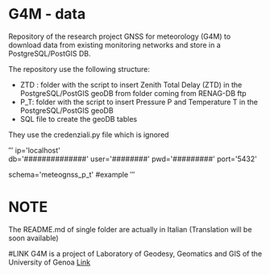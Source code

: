 # G4M - data
Repository of the research project GNSS for meteorology (G4M) to download data from existing monitoring networks and store in a PostgreSQL/PostGIS DB.

The repository use the following structure: 

- ZTD : folder with the script to insert Zenith Total Delay (ZTD) in the PostgreSQL/PostGIS geoDB from folder coming from RENAG-DB ftp
- P_T: folder with the script to insert Pressure P and Temperature T in the PostgreSQL/PostGIS geoDB
- SQL file to create the geoDB tables

They use the credenziali.py file which is ignored

′′′
ip='localhost'   
db='##############'
user='########'
pwd='#########'
port='5432'

schema='meteognss_p_t' #example
′′′

# NOTE
The README.md of single folder are actually in Italian (Translation will be soon available)

#LINK
G4M is a project of Laboratory of Geodesy, Geomatics and GIS of the University of Genoa [Link](http://www.dicca.unige.it/geomatica/ricerca/)
